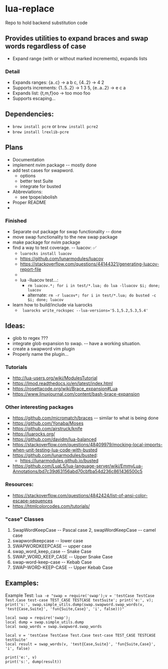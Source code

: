 # lua-replace
Repo to hold backend substitution code

## Provides utilities to expand braces and swap words regardless of case
* Expand range (with or without marked increments), expands lists

### Detail
* Expands ranges: {a..c} -> a b c, {4..2} -> 4 2
* Supports increments: {1..5..2} -> 1 3 5, {e..a..2} -> e c a
* Expands list: {t,m,f}oo -> too moo foo
* Supports escaping...


## Dependencies:
* `brew install pcre` or `brew install pcre2`
* `brew install lrexlib-pcre`


## Plans
* Documentation
* implement nvim package -- mostly done
* add test cases for swapword.
  * options
  * better test Suite
  * integrate for busted
* Abbreviations:
  * see tpope/abolish
* Proper README
*

### Finished
* Separate out package for swap functionality -- done
* move swap functionality to the new swap package 
* make package for nvim package
* find a way to test coverage. -- luacov: ✅
  * `luarocks install luacov`
  * https://github.com/lunarmodules/luacov
  * https://stackoverflow.com/questions/44144321/generating-luacov-report-file
  *
  * lua -lluacov test...:
    * `rm luacov.*; for i in test/*.lua; do lua -lluacov $i; done; luacov`
    * alternate: `rm -r luacov*; for i in test/*.lua; do busted -c $i; done; luacov`
* learn how to build/include via luarocks
  * ` luarocks write_rockspec --lua-versions='5.1,5.2,5.3,5.4'`

## Ideas:
* glob to regex ???
* integrate glob expansion to swap. -- have a working situation.
* create a swapword vim plugin
* Properly name the plugin...

### Tutorials
* http://lua-users.org/wiki/ModulesTutorial
* https://lmod.readthedocs.io/en/latest/index.html
* https://rosettacode.org/wiki/Brace_expansion#Lua
* https://www.linuxjournal.com/content/bash-brace-expansion


### Other interesting packages
* https://github.com/micromatch/braces -- similar to what is being done
* https://github.com/Yonaba/Moses
* https://github.com/airstruck/knife
* https://luarocks.org/
* https://github.com/davidm/lua-balanced
* https://stackoverflow.com/questions/48409979/mocking-local-imports-when-unit-testing-lua-code-with-busted
* https://github.com/lunarmodules/busted:
  * https://lunarmodules.github.io/busted
* https://github.com/LuaLS/lua-language-server/wiki/EmmyLua-Annotations/bd7c39d63156abd70cbfba54d236c861436500c5

### Resources:
* https://stackoverflow.com/questions/4842424/list-of-ansi-color-escape-sequences
* https://htmlcolorcodes.com/tutorials/

### "case" Classes
1. SwapWordKeepCase -- Pascal case
2, swapWordKeepCase -- camel case
3. swapwordkeepcase -- lower case
4. SWAPWORDKEEPCASE -- upper case
5. swap_word_keep_case -- Snake Case
6. SWAP_WORD_KEEP_CASE -- Upper Snake Case
7. swap-word-keep-case -- Kebab Case
8. SWAP-WORD-KEEP-CASE -- Upper Kebab Case

## Examples:

Example Test:
`
lua -e "swap = require('swap');v = 'testCase TestCase Test.Case test-case TEST_CASE TESTCASE testSuite'; print('e:', v); print('s:', swap.simple_utils.dump(swap.swapword.swap_words(v, 'test{Case,Suite}', 'fun{Suite,Case}', 'i', false)))"
`


```
local swap = require('swap');
local dump = swap.simple_utils.dump
local swap_words = swap.swapword.swap_words

local v = 'testCase TestCase Test.Case test-case TEST_CASE TESTCASE testSuite'
local result = swap_words(v, 'test{Case,Suite}', 'fun{Suite,Case}', 'i', false)

print('e:', v)
print('s:', dump(result))
```
